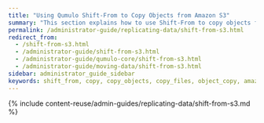 ```yaml
---
title: "Using Qumulo Shift-From to Copy Objects from Amazon S3"
summary: "This section explains how to use Shift-From to copy objects from a folder in an Amazon Simple Storage Service (Amazon S3) bucket (cloud object store) to a directory in a Qumulo cluster and how to manage Shift relationships."
permalink: /administrator-guide/replicating-data/shift-from-s3.html
redirect_from:
  - /shift-from-s3.html
  - /administrator-guide/shift-from-s3.html
  - /administrator-guide/qumulo-core/shift-from-s3.html
  - /administrator-guide/moving-data/shift-from-s3.html
sidebar: administrator_guide_sidebar
keywords: shift_from, copy, copy_objects, copy_files, object_copy, amazon_s3, s3, iam_permissions, iam, cli_commands, cli, shift_relationships, shift, relationships, configuration_details, status
---
```


{% include content-reuse/admin-guides/replicating-data/shift-from-s3.md %}

